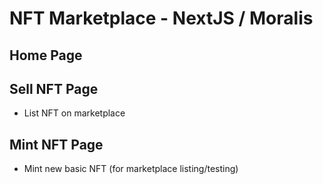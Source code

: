 # NFT Marketplace - NextJS / Moralis

## Home Page

## Sell NFT Page

- List NFT on marketplace

## Mint NFT Page

- Mint new basic NFT (for marketplace listing/testing)
